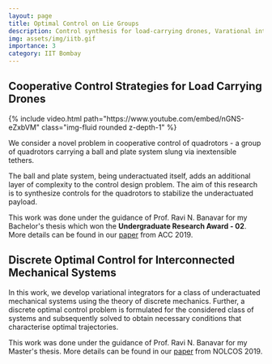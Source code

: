 ```yaml
---
layout: page
title: Optimal Control on Lie Groups
description: Control synthesis for load-carrying drones, Varational integrators for coupled systems
img: assets/img/iitb.gif
importance: 3
category: IIT Bombay
---
```



## Cooperative Control Strategies for Load Carrying Drones

<div class="row mt-3">
    <div class="col-sm mt-3 mt-md-0">
        {% include video.html path="https://www.youtube.com/embed/nGNS-eZxbVM" class="img-fluid rounded z-depth-1" %}
    </div>
</div>

We consider a novel problem in cooperative control of quadrotors - a group of quadrotors carrying a ball and plate system slung via inextensible tethers. 

The ball and plate system, being underactuated itself, adds an additional layer of complexity to the control design problem. The aim of this research is to synthesize controls for the quadrotors to stabilize the underactuated payload.

This work was done under the guidance of Prof. Ravi N. Banavar for my Bachelor's thesis which won the <b>Undergraduate Research Award - 02</b>. More details can be found in our <a href="https://arxiv.org/abs/1707.00661">paper</a> from ACC 2019.

## Discrete Optimal Control for Interconnected Mechanical Systems

In this work, we develop variational integrators for a class of underactuated mechanical systems using the theory of discrete mechanics. Further, a discrete optimal control problem is formulated for the considered class of systems and subsequently solved to obtain necessary conditions that characterise optimal trajectories.

This work was done under the guidance of Prof. Ravi N. Banavar for my Master's thesis. More details can be found in our <a href="https://arxiv.org/abs/1809.09191">paper</a> from NOLCOS 2019.